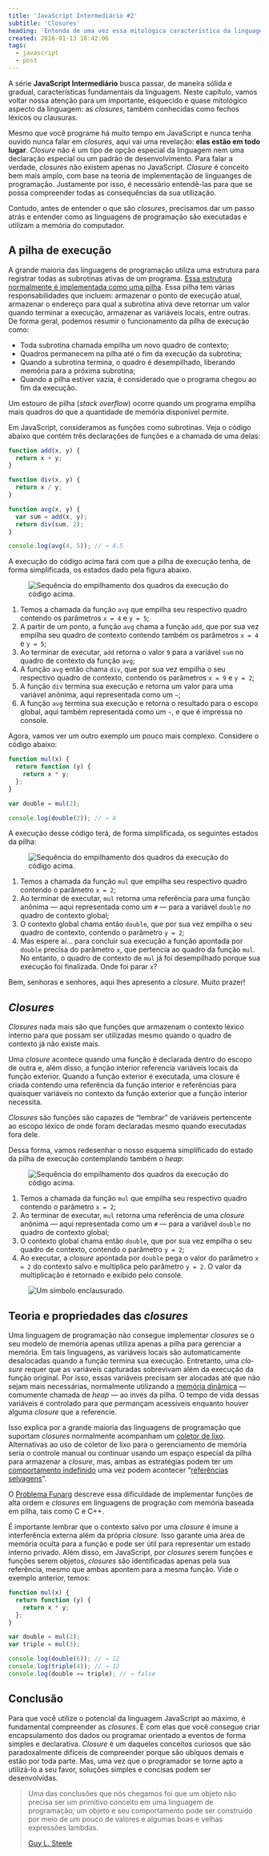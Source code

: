 ```yaml
---
title: 'JavaScript Intermediário #2'
subtitle: 'Closures'
heading: 'Entenda de uma vez essa mitológica característica da linguagem JavaScript'
created: 2016-01-13 18:42:06
tags:
  - javascript
  - post
---
```


A série **JavaScript Intermediário** busca passar, de maneira sólida e gradual,
características fundamentais da linguagem. Neste capítulo, vamos voltar nossa
atenção para um importante, esquecido e quase mitológico aspecto da linguagem:
as <i lang="en">closures</i>, também conhecidas como fechos léxicos ou
clausuras.

Mesmo que você programe há muito tempo em JavaScript e nunca tenha ouvido nunca
falar em <i lang="en">closures</i>, aqui vai uma revelação: **elas estão em todo
lugar**. <i lang="en">Closure</i> não é um tipo de opção especial da linguagem
nem uma declaração especial ou um padrão de desenvolvimento. Para falar a
verdade, <i lang="en">closures</i> não existem apenas no JavaScript. <i
lang="en">Closure</i> é conceito bem mais amplo, com base na teoria de
implementação de linguanges de programação. Justamente por isso, é necessário
entendê-las para que se possa compreender todas as consequências da sua
utilização.

Contudo, antes de entender o que são <i lang="en">closures</i>, precisamos dar
um passo atrás e entender como as linguagens de programação são executadas e
utilizam a memória do computador.

## A pilha de execução

A grande maioria das linguagens de programação utiliza uma estrutura para
registrar todas as subrotinas ativas de um programa.
[Essa estrutura normalmente é implementada como uma pilha](https://en.wikipedia.org/wiki/Stack-based_memory_allocation).
Essa pilha tem várias responsabilidades que incluem: armazenar o ponto de
execução atual, armazenar o endereço para qual a subrotina ativa deve retornar
um valor quando terminar a execução, armazenar as variáveis locais, entre
outras. De forma geral, podemos resumir o funcionamento da pilha de execução
como:

- Toda subrotina chamada empilha um novo quadro de contexto;
- Quadros permanecem na pilha até o fim da execução da subrotina;
- Quando a subrotina termina, o quadro é desempilhado, liberando memória para a
  próxima subrotina;
- Quando a pilha estiver vazia, é considerado que o programa chegou ao fim da execução.

<aside> <p> Um estouro de pilha (<i lang="en">stack overflow</i>) ocorre quando
um programa empilha mais quadros do que a quantidade de memória disponível
permite. </p> </aside>

Em JavaScript, consideramos as funções como subrotinas. Veja o código abaixo que
contém três declarações de funções e a chamada de uma delas:

```js
function add(x, y) {
  return x + y;
}

function div(x, y) {
  return x / y;
}

function avg(x, y) {
  var sum = add(x, y);
  return div(sum, 2);
}

console.log(avg(4, 5)); // → 4.5
```

A execução do código acima fará com que a pilha de execução tenha, de forma
simplificada, os estados dado pela figura abaixo.

<figure>
  <img
    src="/images/2016-01-13-javascript-intermediario-2/stack1.svg"
    alt="Sequência do empilhamento dos quadros da execução do código acima."
    decoding="async"
    loading="lazy"
  />
</figure>

1. Temos a chamada da função `avg` que empilha seu respectivo quadro contendo os
   parâmetros `x = 4` e `y = 5`;
2. A partir de um ponto, a função `avg` chama a função `add`, que por sua vez
   empilha seu quadro de contexto contendo também os parâmetros `x = 4` e
   `y = 5`;
3. Ao terminar de executar, `add` retorna o valor `9` para a variável `sum` no
   quadro de contexto da função `avg`;
4. A função `avg` então chama `div`, que por sua vez empilha o seu respectivo
   quadro de contexto, contendo os parâmetros `x = 9` e `y = 2`;
5. A função `div` termina sua execução e retorna um valor para uma variável
   anônima, aqui representada como um `~`;
6. A função `avg` termina sua execução e retorna o resultado para o escopo
   global, aqui também representada como um `~`, e que é impressa no console.

Agora, vamos ver um outro exemplo um pouco mais complexo. Considere o código
abaixo:

```js
function mul(x) {
  return function (y) {
    return x * y;
  };
}

var double = mul(2);

console.log(double(2)); // → 4
```

A execução desse código terá, de forma simplificada, os seguintes estados da
pilha:

<figure>
  <img
    src="/images/2016-01-13-javascript-intermediario-2/stack2.svg"
    alt="Sequência do empilhamento dos quadros da execução do código acima."
    decoding="async"
    loading="lazy"
  />
</figure>

1. Temos a chamada da função `mul` que empilha seu respectivo quadro contendo o
   parâmetro `x = 2`;
2. Ao terminar de executar, `mul` retorna uma referência para uma função anônima
   — aqui representada como um `#` — para a variável `double` no quadro de
   contexto global;
3. O contexto global chama então `double`, que por sua vez empilha o seu quadro
   de contexto, contendo o parâmetro `y = 2`;
4. Mas espere aí… para concluir sua execução a função apontada por `double`
   precisa do parâmetro `x`, que pertencia ao quadro da função `mul`. No
   entanto, o quadro de contexto de `mul` já foi desempilhado porque sua
   execução foi finalizada. Onde foi parar `x`?

Bem, senhoras e senhores, aqui lhes apresento a <i lang="en">closure</i>. Muito
prazer!

## <i lang="en">Closures</i>

<i lang="en">Closures</i> nada mais são que funções que armazenam o contexto
léxico interno para que possam ser utilizadas mesmo quando o quadro de contexto
já não existe mais.

Uma <i lang="en">closure</i> acontece quando uma função é declarada dentro do
escopo de outra e, além disso, a função interior referencia variáveis locais da
função exterior. Quando a função exterior é executada, uma closure é criada
contendo uma referência da função interior e referências para quaisquer
variáveis no contexto da função exterior que a função interior necessita.

<aside> <p> <i lang="en">Closures</i> são funções são capazes de “lembrar” de
variáveis pertencente ao escopo léxico de onde foram declaradas mesmo quando
executadas fora dele. </p> </aside>

Dessa forma, vamos redesenhar o nosso esquema simplificado do estado da pilha de
execução contemplando também o <i lang="en">heap</i>:

<figure>
  <img
    src="/images/2016-01-13-javascript-intermediario-2/stack3.svg"
    alt="Sequência do empilhamento dos quadros da execução do código acima."
    decoding="async"
    loading="lazy"
  />
</figure>

1. Temos a chamada da função `mul` que empilha seu respectivo quadro contendo o
   parâmetro `x = 2`;
2. Ao terminar de executar, `mul` retorna uma referência de uma <i
   lang="en">closure</i> anônima — aqui representada como um `#` — para a
   variável `double` no quadro de contexto global;
3. O contexto global chama então `double`, que por sua vez empilha o seu quadro
   de contexto, contendo o parâmetro `y = 2`;
4. Ao executar, a <i lang="en">closure</i> apontada por `double` pega o valor do
   parâmetro `x = 2` do contexto salvo e multiplica pelo parâmetro `y = 2`. O
   valor da multiplicação é retornado e exibido pelo console.

<figure>
  <img
    src="/images/2016-01-13-javascript-intermediario-2/lock.svg"
    alt="Um símbolo enclausurado."
    decoding="async"
    loading="lazy"
  />
</figure>

## Teoria e propriedades das <i lang="en">closures</i>

Uma linguagem de programação não consegue implementar <i lang="en">closures</i>
se o seu modelo de memória apenas utiliza apenas a pilha para gerenciar a
memória. Em tais linguagens, as variáveis locais são automaticamente desalocadas
quando a função termina sua execução. Entretanto, uma <i lang="en">closure</i>
requer que as variáveis capturadas sobrevivam além da execução da função
original. Por isso, essas variáveis precisam ser alocadas até que não sejam mais
necessárias, normalmente utilizando a
[memória dinâmica](https://en.wikipedia.org/wiki/Memory_management#Dynamic_memory_allocation)
— comumente chamada de <i lang="en">heap</i> — ao invés da pilha. O tempo de
vida dessas variáveis é controlado para que permançam acessíveis enquanto houver
alguma <i lang="en">closure</i> que a referencie.

Isso explica por a grande maioria das linguagens de programação que suportam <i
lang="en">closures</i> normalmente acompanham um
[coletor de lixo](<https://en.wikipedia.org/wiki/Garbage_collection_(computer_science)>).
Alternativas ao uso de coletor de lixo para o gerenciamento de memória seria o
controle manual ou continuar usando um espaço especial da pilha para armazenar a
<i lang="en">closure</i>, mas, ambas as estratégias podem ter um
[comportamento indefinido](https://en.wikipedia.org/wiki/Undefined_behavior) uma
vez podem acontecer
“[referências selvagens](https://pt.wikipedia.org/wiki/Apontador_pendente)”.

<aside> <p> O <a href="https://en.wikipedia.org/wiki/Funarg_problem">Problema
Funarg</a> descreve essa dificuldade de implementar funções de alta ordem e <i
lang="en">closures</i> em linguagens de progração com memória baseada em pilha,
tais como C e C++. </p> </aside>

É importante lembrar que o contexto salvo por uma <i lang="en">closure</i> é
imune a interferência externa além da própria <i lang="en">closure</i>. Isso
garante uma área de memória oculta para a função e pode ser útil para
representar um estado interno privado. Além disso, em JavaScript, por <i
lang="en">closures</i> serem funções e funções serem objetos, <i
lang="en">closures</i> são identificadas apenas pela sua referência, mesmo que
ambas apontem para a mesma função. Vide o exemplo anterior, temos:

```js
function mul(x) {
  return function (y) {
    return x * y;
  };
}

var double = mul(2);
var triple = mul(3);

console.log(double(6)); // → 12
console.log(triple(4)); // → 12
console.log(double == triple); // → false
```

## Conclusão

Para que você utilize o potencial da linguagem JavaScript ao máximo, é
fundamental compreender as <i lang="en">closures</i>. É com elas que você
consegue criar encapsulamento dos dados ou programar orientado a eventos de
forma simples e declarativa. <i lang="en">Closure</i> é um daqueles conceitos
curiosos que são paradoxalmente difíceis de compreender porque são ubíquos
demais e estão por toda parte. Mas, uma vez que o programador se torne apto a
utilizá-lo a seu favor, soluções simples e concisas podem ser desenvolvidas.

<blockquote cite="https://www.dreamsongs.com/ObjectsHaveNotFailedNarr.html"> <p>
Uma das conclusões que nós chegamos foi que um objeto não precisa ser um
primitivo conceito em uma linguagem de programação; um objeto e seu
comportamento pode ser construído por meio de um pouco de valores e algumas boas
e velhas expressões lambdas. </p> <footer> <a
href="https://www.dreamsongs.com/ObjectsHaveNotFailedNarr.html">Guy L.
Steele</a> </footer> </blockquote>
